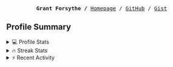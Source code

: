 <p><pre align="center"><strong>Grant Forsythe /</strong> <a href="https://www.grantwforsythe.com/">Homepage</a> / <a href="https://github.com/grantwforsythe">GitHub</a> / <a href="https://gist.github.com/grantwforsythe">Gist</a></pre></p>
 
<h2 align="left">Profile Summary</h2>
<details>
    <summary>💻 Profile Stats</summary>
    <div align="center">
        <img alt="GitHub stats" src="https://github-readme-stats.vercel.app/api?username=grantwforsythe&count_private=true&show_icons=true&hide=stars&border_radius=7&include_all_commits=true&hide_rank=true&custom_title=Grant%27s%20GitHub%20Stats">
        <img alt="Top languages" src="https://github-readme-stats.vercel.app/api/top-langs/?username=grantwforsythe&hide=jupyter+notebook,vim+script&layout=compact&langs_count=6">
    </div>
    <p style="font-size: 11px;" align="center">
        <strong>Note:</strong> Top languages is only a metric of the languages my public code consists of and doesn't reflect experience or skill level.
    </p>
</details>

<details>
    <summary>🔥 Streak Stats</summary>
        <div align="center">
            <img alt="Streak stats" src="https://github-readme-streak-stats.herokuapp.com/?user=grantwforsythe">
        </div>
</details>

 <details>
    <summary>⚡ Recent Activity</summary>
    
  <!--START_SECTION:activity-->
1. 💪 Opened PR [#1](https://github.com/grantwforsythe/monkeylang/pull/1) in [grantwforsythe/monkeylang](https://github.com/grantwforsythe/monkeylang)
2. 🎉 Merged PR [#19](https://github.com/grantwforsythe/custom-reports-for-ynab/pull/19) in [grantwforsythe/custom-reports-for-ynab](https://github.com/grantwforsythe/custom-reports-for-ynab)
3. 💪 Opened PR [#18](https://github.com/grantwforsythe/custom-reports-for-ynab/pull/18) in [grantwforsythe/custom-reports-for-ynab](https://github.com/grantwforsythe/custom-reports-for-ynab)
4. 🎉 Merged PR [#17](https://github.com/grantwforsythe/custom-reports-for-ynab/pull/17) in [grantwforsythe/custom-reports-for-ynab](https://github.com/grantwforsythe/custom-reports-for-ynab)
5. 💪 Opened PR [#17](https://github.com/grantwforsythe/custom-reports-for-ynab/pull/17) in [grantwforsythe/custom-reports-for-ynab](https://github.com/grantwforsythe/custom-reports-for-ynab)
  <!--END_SECTION:activity-->
    
 </details>
